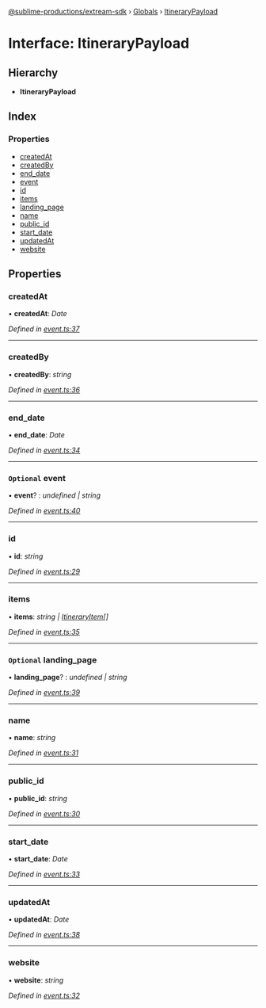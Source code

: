 [@sublime-productions/extream-sdk](../README.md) › [Globals](../globals.md) › [ItineraryPayload](itinerarypayload.md)

# Interface: ItineraryPayload

## Hierarchy

* **ItineraryPayload**

## Index

### Properties

* [createdAt](itinerarypayload.md#createdat)
* [createdBy](itinerarypayload.md#createdby)
* [end_date](itinerarypayload.md#end_date)
* [event](itinerarypayload.md#optional-event)
* [id](itinerarypayload.md#id)
* [items](itinerarypayload.md#items)
* [landing_page](itinerarypayload.md#optional-landing_page)
* [name](itinerarypayload.md#name)
* [public_id](itinerarypayload.md#public_id)
* [start_date](itinerarypayload.md#start_date)
* [updatedAt](itinerarypayload.md#updatedat)
* [website](itinerarypayload.md#website)

## Properties

###  createdAt

• **createdAt**: *Date*

*Defined in [event.ts:37](https://github.com/Extream-SaaS/ex-sdk/blob/1c866e4/src/event.ts#L37)*

___

###  createdBy

• **createdBy**: *string*

*Defined in [event.ts:36](https://github.com/Extream-SaaS/ex-sdk/blob/1c866e4/src/event.ts#L36)*

___

###  end_date

• **end_date**: *Date*

*Defined in [event.ts:34](https://github.com/Extream-SaaS/ex-sdk/blob/1c866e4/src/event.ts#L34)*

___

### `Optional` event

• **event**? : *undefined | string*

*Defined in [event.ts:40](https://github.com/Extream-SaaS/ex-sdk/blob/1c866e4/src/event.ts#L40)*

___

###  id

• **id**: *string*

*Defined in [event.ts:29](https://github.com/Extream-SaaS/ex-sdk/blob/1c866e4/src/event.ts#L29)*

___

###  items

• **items**: *string | [ItineraryItem](../classes/itineraryitem.md)[]*

*Defined in [event.ts:35](https://github.com/Extream-SaaS/ex-sdk/blob/1c866e4/src/event.ts#L35)*

___

### `Optional` landing_page

• **landing_page**? : *undefined | string*

*Defined in [event.ts:39](https://github.com/Extream-SaaS/ex-sdk/blob/1c866e4/src/event.ts#L39)*

___

###  name

• **name**: *string*

*Defined in [event.ts:31](https://github.com/Extream-SaaS/ex-sdk/blob/1c866e4/src/event.ts#L31)*

___

###  public_id

• **public_id**: *string*

*Defined in [event.ts:30](https://github.com/Extream-SaaS/ex-sdk/blob/1c866e4/src/event.ts#L30)*

___

###  start_date

• **start_date**: *Date*

*Defined in [event.ts:33](https://github.com/Extream-SaaS/ex-sdk/blob/1c866e4/src/event.ts#L33)*

___

###  updatedAt

• **updatedAt**: *Date*

*Defined in [event.ts:38](https://github.com/Extream-SaaS/ex-sdk/blob/1c866e4/src/event.ts#L38)*

___

###  website

• **website**: *string*

*Defined in [event.ts:32](https://github.com/Extream-SaaS/ex-sdk/blob/1c866e4/src/event.ts#L32)*
